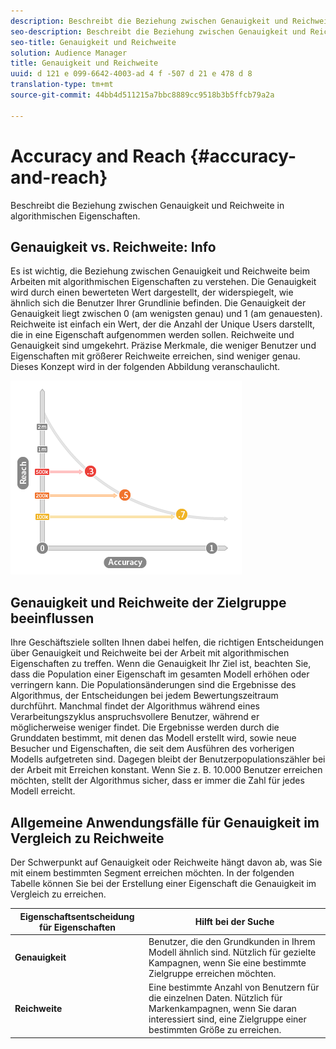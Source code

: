 ```yaml
---
description: Beschreibt die Beziehung zwischen Genauigkeit und Reichweite in algorithmischen Eigenschaften.
seo-description: Beschreibt die Beziehung zwischen Genauigkeit und Reichweite in algorithmischen Eigenschaften.
seo-title: Genauigkeit und Reichweite
solution: Audience Manager
title: Genauigkeit und Reichweite
uuid: d 121 e 099-6642-4003-ad 4 f -507 d 21 e 478 d 8
translation-type: tm+mt
source-git-commit: 44bb4d511215a7bbc8889cc9518b3b5ffcb79a2a

---
```



# Accuracy and Reach {#accuracy-and-reach}

Beschreibt die Beziehung zwischen Genauigkeit und Reichweite in algorithmischen Eigenschaften.

<!-- c_accuracy_reach.xml -->

## Genauigkeit vs. Reichweite: Info

Es ist wichtig, die Beziehung zwischen Genauigkeit und Reichweite beim Arbeiten mit algorithmischen Eigenschaften zu verstehen. Die Genauigkeit wird durch einen bewerteten Wert dargestellt, der widerspiegelt, wie ähnlich sich die Benutzer Ihrer Grundlinie befinden. Die Genauigkeit der Genauigkeit liegt zwischen 0 (am wenigsten genau) und 1 (am genauesten). Reichweite ist einfach ein Wert, der die Anzahl der Unique Users darstellt, die in eine Eigenschaft aufgenommen werden sollen. Reichweite und Genauigkeit sind umgekehrt. Präzise Merkmale, die weniger Benutzer und Eigenschaften mit größerer Reichweite erreichen, sind weniger genau. Dieses Konzept wird in der folgenden Abbildung veranschaulicht.

![](assets/Reach_v_Accuracy.png)

## Genauigkeit und Reichweite der Zielgruppe beeinflussen

Ihre Geschäftsziele sollten Ihnen dabei helfen, die richtigen Entscheidungen über Genauigkeit und Reichweite bei der Arbeit mit algorithmischen Eigenschaften zu treffen. Wenn die Genauigkeit Ihr Ziel ist, beachten Sie, dass die Population einer Eigenschaft im gesamten Modell erhöhen oder verringern kann. Die Populationsänderungen sind die Ergebnisse des Algorithmus, der Entscheidungen bei jedem Bewertungszeitraum durchführt. Manchmal findet der Algorithmus während eines Verarbeitungszyklus anspruchsvollere Benutzer, während er möglicherweise weniger findet. Die Ergebnisse werden durch die Grunddaten bestimmt, mit denen das Modell erstellt wird, sowie neue Besucher und Eigenschaften, die seit dem Ausführen des vorherigen Modells aufgetreten sind. Dagegen bleibt der Benutzerpopulationszähler bei der Arbeit mit Erreichen konstant. Wenn Sie z. B. 10.000 Benutzer erreichen möchten, stellt der Algorithmus sicher, dass er immer die Zahl für jedes Modell erreicht.

## Allgemeine Anwendungsfälle für Genauigkeit im Vergleich zu Reichweite

Der Schwerpunkt auf Genauigkeit oder Reichweite hängt davon ab, was Sie mit einem bestimmten Segment erreichen möchten. In der folgenden Tabelle können Sie bei der Erstellung einer Eigenschaft die Genauigkeit im Vergleich zu erreichen.

| Eigenschaftsentscheidung für Eigenschaften | Hilft bei der Suche |
|---|---|
| **Genauigkeit** | Benutzer, die den Grundkunden in Ihrem Modell ähnlich sind. Nützlich für gezielte Kampagnen, wenn Sie eine bestimmte Zielgruppe erreichen möchten. |
| **Reichweite** | Eine bestimmte Anzahl von Benutzern für die einzelnen Daten. Nützlich für Markenkampagnen, wenn Sie daran interessiert sind, eine Zielgruppe einer bestimmten Größe zu erreichen. |
